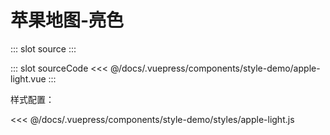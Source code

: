 # 苹果地图-亮色


<demo-block>
::: slot source
<style-demo-apple-light></style-demo-apple-light>
:::

::: slot sourceCode
<<< @/docs/.vuepress/components/style-demo/apple-light.vue
:::

</demo-block>

样式配置：

<<< @/docs/.vuepress/components/style-demo/styles/apple-light.js